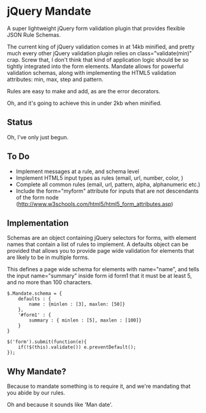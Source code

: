 jQuery Mandate
=========================

A super lightweight jQuery form validation plugin that provides flexible JSON Rule Schemas.

The current king of jQuery validation comes in at 14kb minified, and pretty much every other jQuery validation plugin relies on class="validate(min)" crap. Screw that, I don't think that kind of application logic should be so tightly integrated into the form elements. Mandate allows for powerful validation schemas, along with implementing the HTML5 validation attributes: min, max, step and pattern.

Rules are easy to make and add, as are the error decorators.

Oh, and it's going to achieve this in under 2kb when minified.

Status
-------------------------

Oh, I've only just begun.

To Do
-------------------------
* Implement messages at a rule, and schema level
* Implement HTML5 input types as rules (email, url, number, color, )
* Complete all common rules (email, url, pattern, alpha, alphanumeric etc.)
* Include the form="myform" attribute for inputs that are not descendants of the form node (http://www.w3schools.com/html5/html5_form_attributes.asp)


Implementation
-------------------------

Schemas are an object containing jQuery selectors for forms, with element names that contain a list of rules to implement. A defaults object can be provided that allows you to provide page wide validation for elements that are likely to be in multiple forms.

This defines a page wide schema for elements with name="name", and tells the input name="summary" inside form id form1 that it must be at least 5, and no more than 100 characters.

	$.Mandate.schema = {
		defaults : {
			name : {minlen : [3], maxlen: [50]}
		},
		'#form1' : {
			summary : { minlen : [5], maxlen : [100]}
		}
	}

	$('form').submit(function(e){
		if(!$(this).validate()) e.preventDefault();
	});

Why Mandate?
------------------------
Because to mandate something is to require it, and we're mandating that you abide by our rules.

Oh and because it sounds like 'Man date'.

